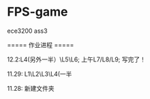 # FPS-game
ece3200 ass3

===== 作业进程 =====

12.2:L4(另外一半）\L5\L6; 上午L7/L8/L9; 写完了！

11.29: L1\L2\L3\L4(一半

11.28: 新建文件夹
